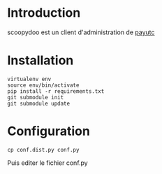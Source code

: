 Introduction
============

scoopydoo est un client d'administration de [payutc](http://www.github.com/payutc/server)

Installation
============

```
virtualenv env
source env/bin/activate
pip install -r requirements.txt
git submodule init
git submodule update
```

Configuration
=============

```
cp conf.dist.py conf.py
```

Puis editer le fichier conf.py
